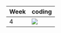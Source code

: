 | Week | coding |
| --- | --- |
| 4 |  ![](https://github.com/kmaooad/coding-19w04-Khrystyna12/workflows/Grading/badge.svg) |
